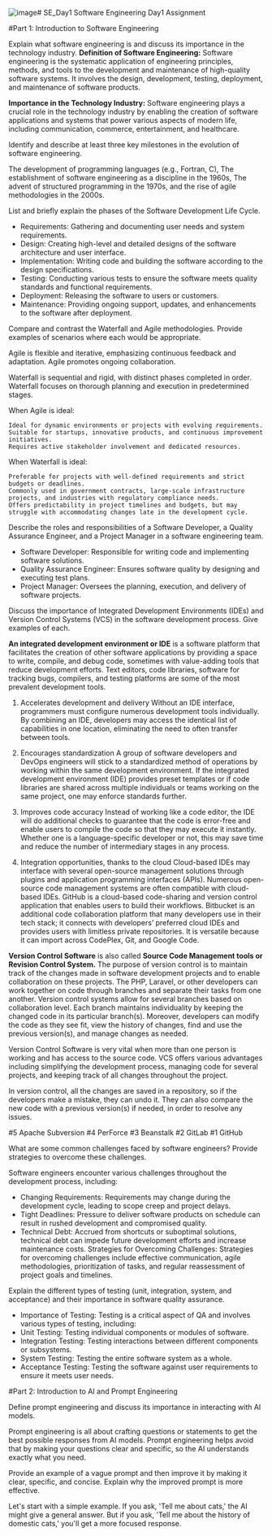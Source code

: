 ![image](https://github.com/user-attachments/assets/4cc06fe4-9b3c-45ee-bc0b-a7252339fba7)# SE_Day1
Software Engineering Day1 Assignment

#Part 1: Introduction to Software Engineering

Explain what software engineering is and discuss its importance in the technology industry.
**Definition of Software Engineering:** Software engineering is the systematic application
of engineering principles, methods, and tools to the development and maintenance of
high-quality software systems. It involves the design, development, testing,
deployment, and maintenance of software products.

**Importance in the Technology Industry:** Software engineering plays a crucial role in
the technology industry by enabling the creation of software applications and systems
that power various aspects of modern life, including communication, commerce,
entertainment, and healthcare.


Identify and describe at least three key milestones in the evolution of software engineering.

The development of programming languages (e.g., Fortran, C), 
The establishment of software engineering as a discipline in the 1960s, 
The advent of structured programming in the 1970s, and the rise of agile methodologies in the 2000s.


List and briefly explain the phases of the Software Development Life Cycle.

  - Requirements: Gathering and documenting user needs and system requirements.
  - Design: Creating high-level and detailed designs of the software architecture and user interface.
  - Implementation: Writing code and building the software according to the design specifications.
  - Testing: Conducting various tests to ensure the software meets quality standards and functional requirements.
  - Deployment: Releasing the software to users or customers.
  - Maintenance: Providing ongoing support, updates, and enhancements to the software after deployment.


Compare and contrast the Waterfall and Agile methodologies. Provide examples of scenarios where each would be appropriate.

Agile is flexible and iterative, emphasizing continuous feedback and adaptation. 
Agile promotes ongoing collaboration.

Waterfall is sequential and rigid, with distinct phases completed in order.
Waterfall focuses on thorough planning and execution in predetermined stages.

When Agile is ideal:

    Ideal for dynamic environments or projects with evolving requirements.
    Suitable for startups, innovative products, and continuous improvement initiatives.
    Requires active stakeholder involvement and dedicated resources.

When Waterfall is ideal:

    Preferable for projects with well-defined requirements and strict budgets or deadlines.
    Commonly used in government contracts, large-scale infrastructure projects, and industries with regulatory compliance needs.
    Offers predictability in project timelines and budgets, but may struggle with accommodating changes late in the development cycle.


Describe the roles and responsibilities of a Software Developer, a Quality Assurance Engineer, and a Project Manager in a software engineering team.
- Software Developer: Responsible for writing code and implementing software solutions.
- Quality Assurance Engineer: Ensures software quality by designing and executing test
plans.
- Project Manager: Oversees the planning, execution, and delivery of software projects.

Discuss the importance of Integrated Development Environments (IDEs) and Version Control Systems (VCS) in the software development process. Give examples of each.

**An integrated development environment or IDE** is a software platform that facilitates the creation of other software applications by providing a space to write, compile, and debug code, sometimes with value-adding tools that reduce development efforts. Text editors, code libraries, software for tracking bugs, compilers, and testing platforms are some of the most prevalent development tools. 

1. Accelerates development and delivery
Without an IDE interface, programmers must configure numerous development tools individually. By combining an IDE, developers may access the identical list of capabilities in one location, eliminating the need to often transfer between tools. 

2. Encourages standardization
A group of software developers and DevOps engineers will stick to a standardized method of operations by working within the same development environment. If the integrated development environment (IDE) provides preset templates or if code libraries are shared across multiple individuals or teams working on the same project, one may enforce standards further.

3. Improves code accuracy
Instead of working like a code editor, the IDE will do additional checks to guarantee that the code is error-free and enable users to compile the code so that they may execute it instantly. Whether one is a language-specific developer or not, this may save time and reduce the number of intermediary stages in any process.

4. Integration opportunities, thanks to the cloud
Cloud-based IDEs may interface with several open-source management solutions through plugins and application programming interfaces (APIs). Numerous open-source code management systems are often compatible with cloud-based IDEs. GitHub is a cloud-based code-sharing and version control application that enables users to build their workflows. Bitbucket is an additional code collaboration platform that many developers use in their tech stack; it connects with developers’ preferred cloud IDEs and provides users with limitless private repositories. It is versatile because it can import across CodePlex, Git, and Google Code.


**Version Control Software** is also called **Source Code Management tools or Revision Control System.** The purpose of version control is to maintain track of the changes made in software development projects and to enable collaboration on these projects. The PHP, Laravel, or other developers can work together on code through branches and separate their tasks from one another.
Version control systems allow for several branches based on collaboration level. Each branch maintains individuality by keeping the changed code in its particular branch(s).
Moreover, developers can modify the code as they see fit, view the history of changes, find and use the previous version(s), and manage changes as needed.

Version Control Software is very vital when more than one person is working and has access to the source code. VCS offers various advantages including simplifying the development process, managing code for several projects, and keeping track of all changes throughout the project.

In version control, all the changes are saved in a repository, so if the developers make a mistake, they can undo it. They can also compare the new code with a previous version(s) if needed, in order to resolve any issues.

#5 Apache Subversion
#4 PerForce
#3 Beanstalk
#2 GitLab
#1 GitHub


What are some common challenges faced by software engineers? Provide strategies to overcome these challenges.

Software engineers encounter various challenges throughout the development process, including:
  - Changing Requirements: Requirements may change during the development cycle, leading to scope creep and project delays.
  - Tight Deadlines: Pressure to deliver software products on schedule can result in rushed development and compromised quality.
  - Technical Debt: Accrued from shortcuts or suboptimal solutions, technical debt can impede future development efforts and increase maintenance costs.
Strategies for Overcoming Challenges: Strategies for overcoming challenges include effective communication, agile methodologies, prioritization of tasks, and regular reassessment of project goals and timelines.

Explain the different types of testing (unit, integration, system, and acceptance) and their importance in software quality assurance.

  - Importance of Testing: Testing is a critical aspect of QA and involves various types of testing, including:
  - Unit Testing: Testing individual components or modules of software.
  - Integration Testing: Testing interactions between different components or subsystems.
  - System Testing: Testing the entire software system as a whole.
  - Acceptance Testing: Testing the software against user requirements to ensure it meets user needs.


#Part 2: Introduction to AI and Prompt Engineering


Define prompt engineering and discuss its importance in interacting with AI models.

Prompt engineering is all about crafting questions or statements to get the best possible responses from AI models. 
Prompt engineering helps avoid that by making your questions clear and specific, so the AI understands exactly what you need.

Provide an example of a vague prompt and then improve it by making it clear, specific, and concise. Explain why the improved prompt is more effective.

Let's start with a simple example. If you ask, 'Tell me about cats,' the AI might give a general answer. 
But if you ask, 'Tell me about the history of domestic cats,' you'll get a more focused response.
